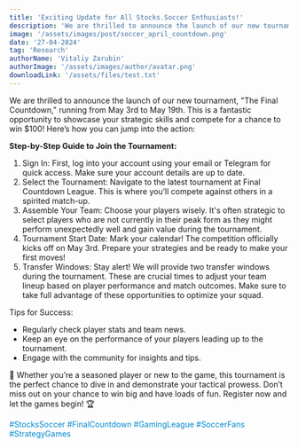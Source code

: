 ```yaml
---
title: 'Exciting Update for All Stocks.Soccer Enthusiasts!'
description: 'We are thrilled to announce the launch of our new tournament, "The Final Countdown," running from May 3rd to May 19th. This is a fantastic opportunity to showcase your strategic skills and compete for a chance to win $100! Here’s how you can jump into the action:'
image: '/assets/images/post/soccer_april_countdown.png'
date: '27-04-2024'
tag: 'Research'
authorName: 'Vitaliy Zarubin'
authorImage: '/assets/images/author/avatar.png'
downloadLink: '/assets/files/test.txt'
---
```


We are thrilled to announce the launch of our new tournament, "The Final Countdown," running from May 3rd to May 19th. This is a fantastic opportunity to showcase your strategic skills and compete for a chance to win $100! Here’s how you can jump into the action:

**Step-by-Step Guide to Join the Tournament:**

1. Sign In: First, log into your account using your email or Telegram for quick access. Make sure your account details are up to date.
2. Select the Tournament: Navigate to the latest tournament at Final Countdown League. This is where you’ll compete against others in a spirited match-up.
3. Assemble Your Team: Choose your players wisely. It's often strategic to select players who are not currently in their peak form as they might perform unexpectedly well and gain value during the tournament.
4. Tournament Start Date: Mark your calendar! The competition officially kicks off on May 3rd. Prepare your strategies and be ready to make your first moves!
5. Transfer Windows: Stay alert! We will provide two transfer windows during the tournament. These are crucial times to adjust your team lineup based on player performance and match outcomes. Make sure to take full advantage of these opportunities to optimize your squad.

Tips for Success:

- Regularly check player stats and team news.
- Keep an eye on the performance of your players leading up to the tournament.
- Engage with the community for insights and tips.

🌟 Whether you’re a seasoned player or new to the game, this tournament is the perfect chance to dive in and demonstrate your tactical prowess. Don’t miss out on your chance to win big and have loads of fun. Register now and let the games begin! 🏆

<font color='#0088cc'>\#StocksSoccer \#FinalCountdown \#GamingLeague \#SoccerFans \#StrategyGames</font>
